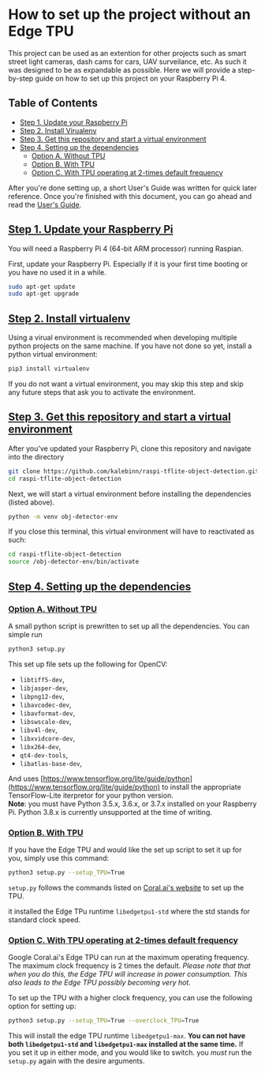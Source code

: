 # How to set up the project without an Edge TPU
This project can be used as an extention for other projects such as smart street light cameras, dash cams for cars, UAV surveilance, etc. As such it was designed to be as expandable as possible. Here we will provide a step-by-step guide on how to set up this project on your Raspberry Pi 4. 

## Table of Contents
* [Step 1. Update your Raspberry Pi](#step_1)
* [Step 2. Install Virualenv](#step_2)
* [Step 3. Get this repository and start a virtual environment](#step_3)
* [Step 4. Setting up the dependencies](#step_4)
    * [Option A. Without TPU](#step_4a)
    * [Option B. With TPU](#step_4b)
    * [Option C. With TPU operating at 2-times default frequency](#step_4c)

After you're done setting up, a short User's Guide was written for quick later reference. Once you're finished with this document, you can go ahead and read the [User's Guide](Users_Guide.md).


## [Step 1. Update your Raspberry Pi](#step_1)
You will need a Raspberry Pi 4 (64-bit ARM processor) running Raspian.  

First, update your Raspberry Pi. Especially if it is your first time booting or you have no used it in a while.  
```bash
sudo apt-get update  
sudo apt-get upgrade  
```  
## [Step 2. Install virtualenv](#step_2) 
Using a virual environment is recommended when developing multiple python projects on the same machine. If you have not done so yet, install a python virtual environment:  
```bash
pip3 install virtualenv
```
If you do not want a virtual environment, you may skip this step and skip any future steps that ask you to activate the environment.  
## [Step 3. Get this repository and start a virtual environment](#step_3)
After you've updated your Raspberry Pi, clone this repository and navigate into the directory  
```bash
git clone https://github.com/kalebinn/raspi-tflite-object-detection.git  
cd raspi-tflite-object-detection  
```
  
Next, we will start a virtual environment before installing the dependencies (listed above).  
```bash
python -m venv obj-detector-env
```  
If you close this terminal, this virtual environment will have to reactivated as such:
```bash
cd raspi-tflite-object-detection 
source /obj-detector-env/bin/activate
```
## [Step 4. Setting up the dependencies](#step_4)

### [Option A. Without TPU](#step_4a)
A small python script is prewritten to set up all the dependencies. You can simple run  
```bash
python3 setup.py
```
This set up file sets up the following for OpenCV: 
* `libtiff5-dev`,
* `libjasper-dev`,
* `libpng12-dev`,
* `libavcodec-dev`,
* `libavformat-dev`,
* `libswscale-dev`,
* `libv4l-dev`,
* `libxvidcore-dev`,
* `libx264-dev`,
* `qt4-dev-tools`,
* `libatlas-base-dev`,

And uses [https://www.tensorflow.org/lite/guide/python](https://www.tensorflow.org/lite/guide/python) to install the appropriate TensorFlow-Lite iterpretor for your python version.   
**Note**: you must have Python 3.5.x, 3.6.x, or 3.7.x installed on your Raspberry Pi. Python 3.8.x is currently unsupported at the time of writing.  
  
### [Option B. With TPU](#step_4b)
If you have the Edge TPU and would like the set up script to set it up for you, simply use this command:
```bash
python3 setup.py --setup_TPU=True
```
  
`setup.py` follows the commands listed on [Coral.ai's website](https://coral.ai/docs/accelerator/get-started) to set up the TPU. 

it installed the Edge TPu runtime `libedgetpu1-std` where the std stands for standard clock speed. 

### [Option C. With TPU operating at 2-times default frequency](#step_4c)
Google Coral.ai's Edge TPU can run at the maximum operating frequency. The maximum clock frequency is 2 times the default. *Please note that that when you do this, the Edge TPU will increase in power consumption. This also leads to the Edge TPU possibly becoming very hot.*

To set up the TPU with a higher clock frequency, you can use the following option for setting up:
```bash
python3 setup.py --setup_TPU=True --overclock_TPU=True
```

This will install the edge TPU runtime `libedgetpu1-max`. **You can not have both `libedgetpu1-std` and `libedgetpu1-max` installed at the same time.** If you set it up in either mode, and you would like to switch. you *must* run the `setup.py` again with the desire arguments.